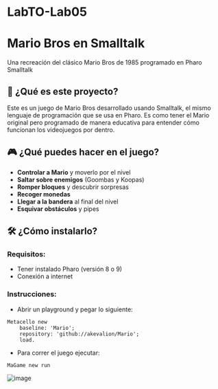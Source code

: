 # LabTO-Lab05

# Mario Bros en Smalltalk
Una recreación del clásico Mario Bros de 1985 programado en Pharo Smalltalk

## 📖 ¿Qué es este proyecto?
Este es un juego de Mario Bros desarrollado usando Smalltalk, el mismo lenguaje de programación que se usa en Pharo. Es como tener el Mario original pero programado de manera educativa para entender cómo funcionan los videojuegos por dentro.

## 🎮 ¿Qué puedes hacer en el juego?
- **Controlar a Mario** y moverlo por el nivel
- **Saltar sobre enemigos** (Goombas y Koopas)
- **Romper bloques** y descubrir sorpresas
- **Recoger monedas**
- **Llegar a la bandera** al final del nivel
- **Esquivar obstáculos** y pipes

## 🛠 ¿Cómo instalarlo?

### Requisitos:
- Tener instalado Pharo (versión 8 o 9)
- Conexión a internet

### Instrucciones:
- Abrir un playground y pegar lo siguiente:

```Smalltalk
Metacello new
    baseline: 'Mario';
    repository: 'github://akevalion/Mario';
    load.
``` 

- Para correr el juego ejecutar:
```Smalltalk
MaGame new run
```  


![image](https://user-images.githubusercontent.com/10532890/78724964-7ea42600-78fc-11ea-9ddd-42057e69542c.png)
